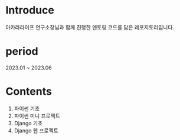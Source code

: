 # Introduce
아카라라이프 연구소장님과 함께 진행한 멘토링 코드를 담은 레포지토리입니다.

# period
2023.01 ~ 2023.06

# Contents
1. 파이썬 기초
2. 파이썬 미니 프로젝트
3. Django 기초
4. Django 웹 프로젝트
